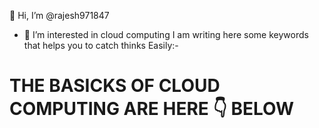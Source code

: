  👋 Hi, I’m @rajesh971847
- 👀 I’m interested in cloud computing I am writing here some keywords that helps you to catch thinks Easily:-

<h1>THE BASICKS OF CLOUD COMPUTING ARE HERE 👇
BELOW
